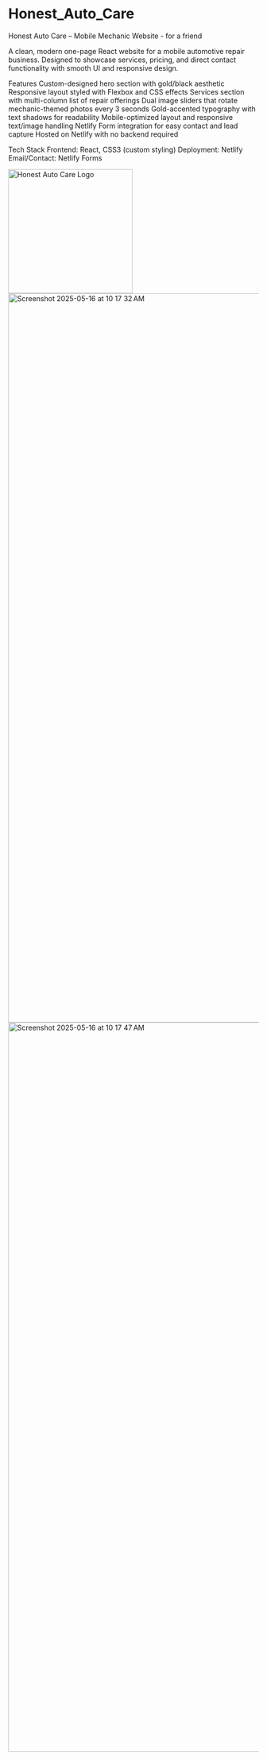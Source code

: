 # Honest_Auto_Care
Honest Auto Care – Mobile Mechanic Website - for a friend

A clean, modern one-page React website for a mobile automotive repair business. Designed to showcase services, pricing, and direct contact functionality with smooth UI and responsive design.

Features
Custom-designed hero section with gold/black aesthetic
Responsive layout styled with Flexbox and CSS effects
Services section with multi-column list of repair offerings
Dual image sliders that rotate mechanic-themed photos every 3 seconds
Gold-accented typography with text shadows for readability
Mobile-optimized layout and responsive text/image handling
Netlify Form integration for easy contact and lead capture
Hosted on Netlify with no backend required

Tech Stack
Frontend: React, CSS3 (custom styling)
Deployment: Netlify
Email/Contact: Netlify Forms

<img src="https://github.com/user-attachments/assets/c1c91d45-fa56-4df4-88f4-8bd7e5cd4548" alt="Honest Auto Care Logo" width="250" />

<img width="1468" alt="Screenshot 2025-05-16 at 10 17 32 AM" src="https://github.com/user-attachments/assets/0795c598-ef66-4c3c-aad1-55b4afb9af3d" width="250" />
<img width="1469" alt="Screenshot 2025-05-16 at 10 17 47 AM" src="https://github.com/user-attachments/assets/2d3be878-8ec5-445d-9aed-e53df3fe8b0f" width="250" />

